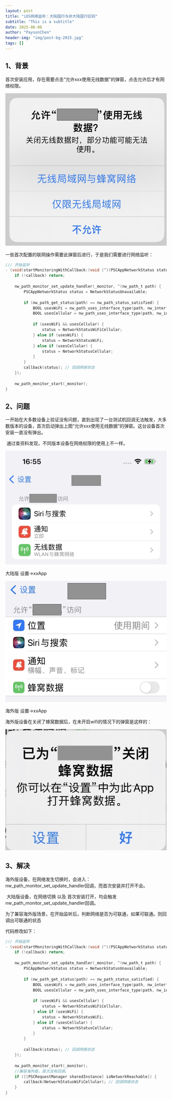 ```yaml
---
layout: post
title: "iOS网络监听：大陆国行与非大陆国行区别"
subtitle: "This is a subtitle"
date: 2025-06-06
author: "PaysonChen"
header-img: "img/post-bg-2015.jpg"
tags: []
---
```


## 1、背景

首次安装应用，存在需要点击“允许xxx使用无线数据”的弹窗，点击允许后才有网络权限。 

![1](/img/ios-network/1.jpg)

一些首次配置的联网操作需要此弹窗后进行，于是我们需要进行网络监听：

```objective-c
/// 开始监听
- (void)startMonitoringWithCallback:(void (^)(PSCAppNetworkStatus status))callback {
    if (!callback) return;

    nw_path_monitor_set_update_handler(_monitor, ^(nw_path_t path) {
        PSCAppNetworkStatus status = NetworkStatusUnavailable;

        if (nw_path_get_status(path) == nw_path_status_satisfied) {
            BOOL usesWiFi = nw_path_uses_interface_type(path, nw_interface_type_wifi);
            BOOL usesCellular = nw_path_uses_interface_type(path, nw_interface_type_cellular);
            
            if (usesWiFi && usesCellular) {
                status = NetworkStatusWiFiCellular;
            } else if (usesWiFi) {
                status = NetworkStatusWiFi;
            } else if (usesCellular) {
                status = NetworkStatusCellular;
            }
        }
        callback(status); // 回调网络状态
    });

    nw_path_monitor_start(_monitor);
}
```

## 2、问题

​	一开始在大多数设备上验证没有问题，直到出现了一台测试机回调无法触发，大多数版本的设备，首次启动弹出上图“允许xxx使用无线数据”的弹窗。这台设备首次安装一直没有弹出。

​	通过查资料发现，不同版本设备在网络权限的使用上不一样。

![3](/img/ios-network/3.jpg)

大陆版 设置->xxApp



![4](/img/ios-network/4.jpg)

海外版 设置->xxApp

海外版设备在关闭了蜂窝数据后，在未开启wifi的情况下的弹窗是这样的：

![2](/img/ios-network/2.jpg)

## 3、解决

​	海外版设备，在网络发生切换时，会进入：nw_path_monitor_set_update_handler回调，而首次安装并打开不会。

​	大陆版设备，在网络切换 以及 首次安装打开，均会触发nw_path_monitor_set_update_handler回调。

​	为了兼容海外版场景，在开始监听后，判断网络是否为可联通，如果可联通。则回调出可联通的状态

代码修改如下：

```objective-c
/// 开始监听
- (void)startMonitoringWithCallback:(void (^)(PSCAppNetworkStatus status))callback {
    if (!callback) return;

    nw_path_monitor_set_update_handler(_monitor, ^(nw_path_t path) {
        PSCAppNetworkStatus status = NetworkStatusUnavailable;

        if (nw_path_get_status(path) == nw_path_status_satisfied) {
            BOOL usesWiFi = nw_path_uses_interface_type(path, nw_interface_type_wifi);
            BOOL usesCellular = nw_path_uses_interface_type(path, nw_interface_type_cellular);
            
            if (usesWiFi && usesCellular) {
                status = NetworkStatusWiFiCellular;
            } else if (usesWiFi) {
                status = NetworkStatusWiFi;
            } else if (usesCellular) {
                status = NetworkStatusCellular;
            }
        }

        callback(status); // 回调网络状态
    });

    nw_path_monitor_start(_monitor);
    //兼容海外版，首次没有回调。
    if ([[PSCRequestManager sharedInstance] isNetworkReachable]) {
        callback(NetworkStatusWiFiCellular); // 回调网络状态
    }
}
```

